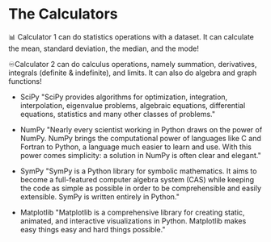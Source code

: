 # The Calculators

📊 Calculator 1 can do statistics operations with a dataset. It can calculate the mean, standard deviation, the median, and the mode!

♾️Calculator 2 can do calculus operations, namely summation, derivatives, integrals (definite & indefinite), and limits. It can also do algebra and graph functions!

- SciPy
 "SciPy provides algorithms for optimization, integration, interpolation, eigenvalue problems, algebraic equations, differential equations, statistics and many other classes of problems."

- NumPy
  "Nearly every scientist working in Python draws on the power of NumPy. NumPy brings the computational power of languages like C and Fortran to Python, a language much easier to learn and use. With this power comes simplicity: a solution in NumPy is often clear and elegant."

- SymPy
  "SymPy is a Python library for symbolic mathematics. It aims to become a full-featured computer algebra system (CAS) while keeping the code as simple as possible in order to be comprehensible and easily extensible. SymPy is written entirely in Python."

- Matplotlib
  "Matplotlib is a comprehensive library for creating static, animated, and interactive visualizations in Python. Matplotlib makes easy things easy and hard things possible."
